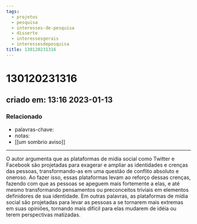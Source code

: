 ```yaml
---
tags:
  - projetos
  - pesquisa
  - interesses-de-pesquisa
  - disserte
  - interessesgerais
  - interessesdepesquisa
title: 130120231316
---
```

# 130120231316
## criado em: 13:16 2023-01-13

### Relacionado
- palavras-chave: 
- notas: 
- [[um sombrio aviso]]
---
O autor argumenta que as plataformas de mídia social como Twitter e Facebook são projetadas para exagerar e ampliar as identidades e crenças das pessoas, transformando-as em uma questão de conflito absoluto e oneroso. Ao fazer isso, essas plataformas levam ao reforço dessas crenças, fazendo com que as pessoas se apeguem mais fortemente a elas, e até mesmo transformando pensamentos ou preconceitos triviais em elementos definidores de sua identidade. Em outras palavras, as plataformas de mídia social são projetadas para levar as pessoas a se tornarem mais extremas em suas opiniões, tornando mais difícil para elas mudarem de idéia ou terem perspectivas matizadas.